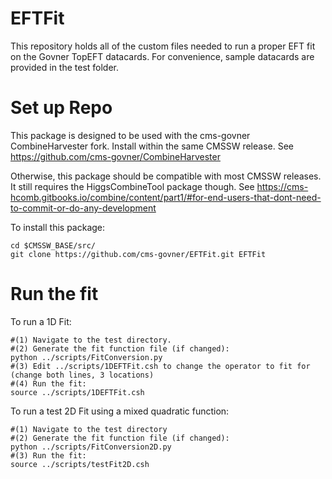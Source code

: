 # EFTFit
This repository holds all of the custom files needed to run a proper EFT fit on the Govner TopEFT datacards. For convenience, sample datacards are provided in the test folder.

# Set up Repo
This package is designed to be used with the cms-govner CombineHarvester fork. Install within the same CMSSW release. See https://github.com/cms-govner/CombineHarvester

Otherwise, this package should be compatible with most CMSSW releases. It still requires the HiggsCombineTool package though. See https://cms-hcomb.gitbooks.io/combine/content/part1/#for-end-users-that-dont-need-to-commit-or-do-any-development

To install this package:

    cd $CMSSW_BASE/src/
    git clone https://github.com/cms-govner/EFTFit.git EFTFit
    
# Run the fit
To run a 1D Fit:

    #(1) Navigate to the test directory.
    #(2) Generate the fit function file (if changed):
    python ../scripts/FitConversion.py
    #(3) Edit ../scripts/1DEFTFit.csh to change the operator to fit for (change both lines, 3 locations)
    #(4) Run the fit:
    source ../scripts/1DEFTFit.csh

To run a test 2D Fit using a mixed quadratic function:

    #(1) Navigate to the test directory
    #(2) Generate the fit function file (if changed):
    python ../scripts/FitConversion2D.py
    #(3) Run the fit:
    source ../scripts/testFit2D.csh
